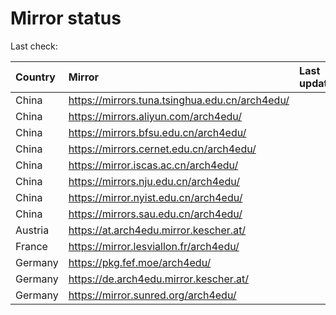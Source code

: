 <script src="./time.js"></script>
# Mirror status
Last check: <script type="text/javascript">localize(1701220762.6435404);</script>

|Country|Mirror|Last update|
|:------|:-----|:----------|
|China|https://mirrors.tuna.tsinghua.edu.cn/arch4edu/|<script type="text/javascript">localize(1701196324);</script>|
|China|https://mirrors.aliyun.com/arch4edu/|<script type="text/javascript">localize(1701196324);</script>|
|China|https://mirrors.bfsu.edu.cn/arch4edu/|<script type="text/javascript">localize(1701196324);</script>|
|China|https://mirrors.cernet.edu.cn/arch4edu/|<script type="text/javascript">localize(1701196324);</script>|
|China|https://mirror.iscas.ac.cn/arch4edu/|<script type="text/javascript">localize(1701196324);</script>|
|China|https://mirrors.nju.edu.cn/arch4edu/|<script type="text/javascript">localize(1701196324);</script>|
|China|https://mirror.nyist.edu.cn/arch4edu/|<script type="text/javascript">localize(1701196324);</script>|
|China|https://mirrors.sau.edu.cn/arch4edu/|<script type="text/javascript">localize(1701196324);</script>|
|Austria|https://at.arch4edu.mirror.kescher.at/|<script type="text/javascript">localize(1701196324);</script>|
|France|https://mirror.lesviallon.fr/arch4edu/|<script type="text/javascript">localize(1701196324);</script>|
|Germany|https://pkg.fef.moe/arch4edu/|<script type="text/javascript">localize(1701196324);</script>|
|Germany|https://de.arch4edu.mirror.kescher.at/|<script type="text/javascript">localize(1701196324);</script>|
|Germany|https://mirror.sunred.org/arch4edu/|<script type="text/javascript">localize(1701196324);</script>|

<script src="./tablefilter/tablefilter.js"></script>
<script src="./table.js"></script>